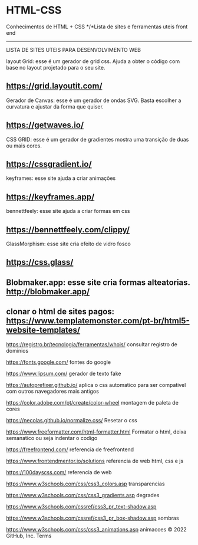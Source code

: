 # HTML-CSS
Conhecimentos de HTML + CSS 
*/*Lista de sites e ferramentas uteis front end
____________________________________________________________________________________________________________________________________________________________
LISTA DE SITES UTEIS PARA DESENVOLVIMENTO WEB

layout Grid: esse é um gerador de grid css. Ajuda a obter o código com base no layout projetado para o seu site.

https://grid.layoutit.com/
---------------------------------------------
Gerador de Canvas: esse é um gerador de ondas SVG. Basta escolher a curvatura e ajustar da forma que quiser.

https://getwaves.io/
---------------------------------------------

CSS GRID: esse é um gerador de gradientes mostra uma transição de duas ou mais cores.

https://cssgradient.io/
----------------------------------------------------
keyframes: esse site ajuda a criar animações 


https://keyframes.app/
---------------------------------------------------
bennettfeely: esse site ajuda a criar formas em css

https://bennettfeely.com/clippy/
----------------------------------------------------------
GlassMorphism: esse site cria efeito de vidro fosco

https://css.glass/
-----------------------------------------------------------
Blobmaker.app: esse site cria formas alteatorias.
http://blobmaker.app/
--------------------------------------------------------
clonar o html de sites pagos: https://www.templatemonster.com/pt-br/html5-website-templates/
-----------------------------------------------------------

https://registro.br/tecnologia/ferramentas/whois/
consultar registro de dominios

https://fonts.google.com/
fontes do google

https://www.lipsum.com/
gerador de texto fake

https://autoprefixer.github.io/
aplica o css automatico para ser compativel com outros navegadores mais antigos

https://color.adobe.com/pt/create/color-wheel
montagem de paleta de cores

https://necolas.github.io/normalize.css/
Resetar o css 

https://www.freeformatter.com/html-formatter.html
Formatar o html, deixa semanatico ou seja indentar o codigo

https://freefrontend.com/
referencia de freefrontend

https://www.frontendmentor.io/solutions
referencia de web html, css e js

https://100dayscss.com/
referencia de web

https://www.w3schools.com/css/css3_colors.asp
transparencias

https://www.w3schools.com/css/css3_gradients.asp
degrades


https://www.w3schools.com/cssref/css3_pr_text-shadow.asp

https://www.w3schools.com/cssref/css3_pr_box-shadow.asp
sombras

https://www.w3schools.com/css/css3_animations.asp
animacoes
© 2022 GitHub, Inc.
Terms
